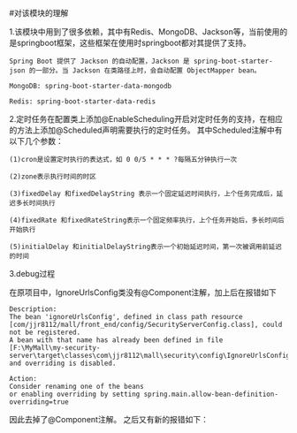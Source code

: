 #对该模块的理解

1.该模块中用到了很多依赖，其中有Redis、MongoDB、Jackson等，当前使用的是springboot框架，这些框架在使用时springboot都对其提供了支持。

    Spring Boot 提供了 Jackson 的自动配置，Jackson 是 spring-boot-starter-json 的一部分。当 Jackson 在类路径上时，会自动配置 ObjectMapper bean。

    MongoDB: spring-boot-starter-data-mongodb

    Redis: spring-boot-starter-data-redis 


2.定时任务在配置类上添加@EnableScheduling开启对定时任务的支持，在相应的方法上添加@Scheduled声明需要执行的定时任务。
其中Scheduled注解中有以下几个参数：

    (1)cron是设置定时执行的表达式，如 0 0/5 * * * ?每隔五分钟执行一次
    
    (2)zone表示执行时间的时区
    
    (3)fixedDelay 和fixedDelayString 表示一个固定延迟时间执行，上个任务完成后，延迟多长时间执行
    
    (4)fixedRate 和fixedRateString表示一个固定频率执行，上个任务开始后，多长时间后开始执行
    
    (5)initialDelay 和initialDelayString表示一个初始延迟时间，第一次被调用前延迟的时间

3.debug过程

在原项目中，IgnoreUrlsConfig类没有@Component注解，加上后在报错如下
    
    Description:
    The bean 'ignoreUrlsConfig', defined in class path resource 
    [com/jjr8112/mall/front_end/config/SecurityServerConfig.class], could not be registered. 
    A bean with that name has already been defined in file 
    [F:\MyMall\my-security-server\target\classes\com\jjr8112\mall\security\config\IgnoreUrlsConfig.class]
    and overriding is disabled.
    
    Action:
    Consider renaming one of the beans 
    or enabling overriding by setting spring.main.allow-bean-definition-overriding=true
因此去掉了@Component注解。
之后又有新的报错如下：